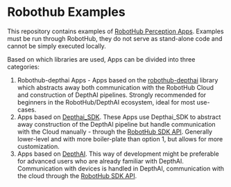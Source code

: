 # Robothub Examples

This repository contains examples of [RobotHub Perception Apps](https://hub-docs.luxonis.com/docs/perception-apps/overview). Examples must be run through RobotHub, they do not serve as stand-alone code and cannot be simply executed locally. 

Based on which libraries are used, Apps can be divided into three categories:
1. Robothub-depthai Apps - Apps based on the [robothub-depthai](https://github.com/luxonis/robothub-depthai) library which abstracts away both communication with the RobotHub Cloud and construction of DepthAI pipelines. Strongly recommended for beginners in the RobotHub/DepthAI ecosystem, ideal for most use-cases.
2. Apps based on [Depthai_SDK](https://docs.luxonis.com/projects/sdk/en/latest/index.html). These Apps use Depthai_SDK to abstract away construction of the DepthAI pipeline but handle communication with the Cloud manually - through the [RobotHub SDK API](https://hub-docs.luxonis.com/docs/perception-apps/sdk-reference). Generally lower-level and with more boiler-plate than option 1, but allows for more customization. 
3. Apps based on [DepthAI](https://docs.luxonis.com/en/latest/). This way of development might be preferable for advanced users who are already familiar with DepthAI. Communication with devices is handled in DepthAI, communication with the cloud through the [RobotHub SDK API](https://hub-docs.luxonis.com/docs/perception-apps/sdk-reference).

